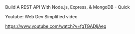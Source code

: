 Build A REST API With Node.js, Express, & MongoDB - Quick 

Youtube: Web Dev Simplified video

https://www.youtube.com/watch?v=fgTGADljAeg

